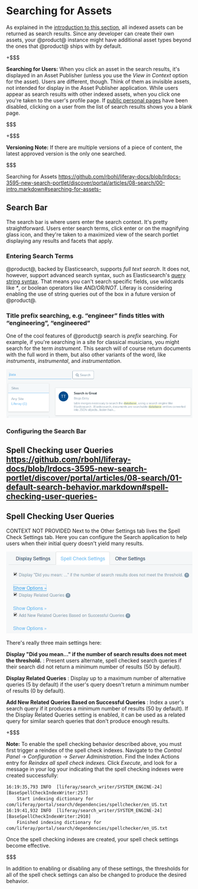 # Searching for Assets

As explained in the [introduction to this section](LINK), all indexed assets can be
returned as search results. Since any developer can create their own assets,
your @product@ instance might have additional asset types beyond the ones that
@product@ ships with by default. 

+$$$

**Searching for Users:** When you click an asset in the search results, it's displayed
in an Asset Publisher (unless you use the *View in Context* option for the
asset). Users are different, though. Think of them as invisible assets, not
intended for display in the Asset Publisher application. While users appear as
search results with other indexed assets, when you click one you're taken to the
user's profile page. If [public personal
pages](/discover/portal/-/knowledge_base/7-0/creating-sites#customizing-personal-sites)
have been disabled, clicking on a user from the list of search results shows you a
blank page.

$$$

+$$$

**Versioning Note:** If there are multiple versions of a piece of content, the
latest approved version is the only one searched.
<!-- IS THIS A SEARCH THING OR AN INDEXING DECISION THAT'S UP TO THE COMPONENT
TEAM?-->

$$$

Searching for Assets https://github.com/rbohl/liferay-docs/blob/lrdocs-3595-new-search-portlet/discover/portal/articles/08-search/00-intro.markdown#searching-for-assets-

## Search Bar

The search bar is where users enter the search context. It's pretty
straightforward. Users enter search terms, click enter or on the magnifying
glass icon, and they're taken to a maximized view of the search portlet
displaying any results and facets that apply.

### Entering Search Terms 

@product@, backed by Elasticsearch, supports *full text search*. It does not,
however, support advanced search syntax, such as Elasticsearch's [query string
syntax](https://www.elastic.co/guide/en/elasticsearch/reference/current/query-dsl-query-string-query.html#query-string-syntax).
That means you can't search specific fields, use wildcards like *\**, or boolean
operators like *AND/OR/NOT*. Liferay is considering enabling the use of string
queries out of the box in a future version of @product@.

### Title prefix searching, e.g. “engineer” finds titles with “engineering”, “engineered”

One of the cool features of @product@ search is *prefix* searching. For example,
if you're searching in a site for classical musicians, you might search for the
term *instrument*. This search will of course return documents with the full
word in them, but also other variants of the word, like *instruments*,
*instrumental*, and *instrumentation*.

![Figure x: Searching for *data* in @product@'s Search application also returns *database*.](../../images/search-prefix.png)

### Configuring the Search Bar

## Spell Checking user Queries https://github.com/rbohl/liferay-docs/blob/lrdocs-3595-new-search-portlet/discover/portal/articles/08-search/01-default-search-behavior.markdown#spell-checking-user-queries-

## Spell Checking User Queries [](id=spell-checking-user-queries)
CONTEXT NOT PROVIDED
Next to the Other Settings tab lives the Spell Check Settings tab. Here you can
configure the Search application to help users when their initial query doesn't
yield many results.

![Figure 2: Configure the spell check settings to allow for user input mistakes and help lead users to results.](../../images/search-spell-check-settings.png)

There's really three main settings here:

**Display "Did you mean..." if the number of search results does not meet the
threshold.**
: Present users alternate, spell checked search queries if their search did not
return a minimum number of results (50 by default).

**Display Related Queries**
: Display up to a maximum number of alternative queries (5 by default) if the
user's query doesn't return a minimum number of results (0 by default).

**Add New Related Queries Based on Successful Queries**
: Index a user's search query if it produces a minimum number of results (50 by
default). If the Display Related Queries setting is enabled, it can be used as a
related query for similar search queries that don't produce enough results.

+$$$

**Note:** To enable the spell checking behavior described above, you must first
trigger a reindex of the spell check indexes. Navigate to the *Control Panel*
&rarr; *Configuration* &rarr; *Server Administration*. Find the Index Actions
entry for *Reindex all spell check indexes.* Click *Execute*, and look for a
message in your log your indicating that the spell checking indexes were created
successfully:

    16:19:35,793 INFO  [liferay/search_writer/SYSTEM_ENGINE-24][BaseSpellCheckIndexWriter:257] 
        Start indexing dictionary for com/liferay/portal/search/dependencies/spellchecker/en_US.txt
    16:19:41,932 INFO  [liferay/search_writer/SYSTEM_ENGINE-24][BaseSpellCheckIndexWriter:2910] 
        Finished indexing dictionary for com/liferay/portal/search/dependencies/spellchecker/en_US.txt

Once the spell checking indexes are created, your spell check settings become
effective.

$$$

In addition to enabling or disabling any of these settings, the thresholds for
all of the spell check settings can also be changed to produce the desired
behavior.
<!--Any notes about performance or other warnings with these numbers? -->

<!--Search is a powerful component of @product@'s asset framework. Administrators
can customize the display options for content, and configure the spell check
settings to ensure users don't go away feeling frustrated after an unsuccessful
search query. Facets are Another important component of @product@'s search
functionality for the opposite situation, where users might be overwhelmed by
the number of search results, and unable to find the proverbial needle in the
haystack. To learn more, read the next article on how facets let users narrow
down search results to find just what they were looking for.
-->

<!-- For 7.1 only ## Search Display Page - good way to segway into Search
Results section -->


